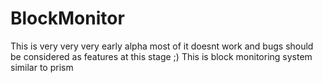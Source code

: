 BlockMonitor
============
This is very very very early alpha most of it doesnt work and bugs should be considered as features at this stage ;)
This is block monitoring system similar to prism

